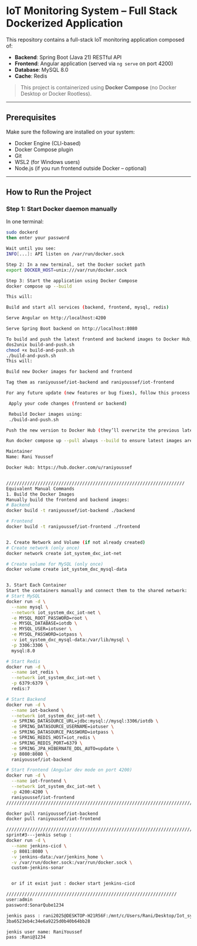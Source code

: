#  IoT Monitoring System – Full Stack Dockerized Application

This repository contains a full-stack IoT monitoring application composed of:

- **Backend**: Spring Boot (Java 21) RESTful API
- **Frontend**: Angular application (served via `ng serve` on port 4200)
- **Database**: MySQL 8.0
- **Cache**: Redis

> This project is containerized using **Docker Compose** (no Docker Desktop or Docker Rootless).

---

## Prerequisites

Make sure the following are installed on your system:

- Docker Engine (CLI-based)
- Docker Compose plugin
- Git
- WSL2 (for Windows users)
- Node.js (if you run frontend outside Docker – optional)

---

##  How to Run the Project

### Step 1: Start Docker daemon manually

In one terminal:
```bash
sudo dockerd
then enter your password 

Wait until you see:
INFO[...]: API listen on /var/run/docker.sock

Step 2: In a new terminal, set the Docker socket path
export DOCKER_HOST=unix:///var/run/docker.sock

Step 3: Start the application using Docker Compose
docker compose up --build

This will:

Build and start all services (backend, frontend, mysql, redis)

Serve Angular on http://localhost:4200

Serve Spring Boot backend on http://localhost:8080

To build and push the latest frontend and backend images to Docker Hub, use the provided shell script:
dos2unix build-and-push.sh
chmod +x build-and-push.sh
./build-and-push.sh
This will:

Build new Docker images for backend and frontend

Tag them as raniyoussef/iot-backend and raniyoussef/iot-frontend

For any future update (new features or bug fixes), follow this process:

 Apply your code changes (frontend or backend)

 Rebuild Docker images using:
 ./build-and-push.sh

Push the new version to Docker Hub (they’ll overwrite the previous latest tag)

Run docker compose up --pull always --build to ensure latest images are used

Maintainer
Name: Rani Youssef

Docker Hub: https://hub.docker.com/u/raniyoussef


////////////////////////////////////////////////////////////////////
Equivalent Manual Commands
1. Build the Docker Images
Manually build the frontend and backend images:
# Backend
docker build -t raniyoussef/iot-backend ./backend

# Frontend
docker build -t raniyoussef/iot-frontend ./frontend


2. Create Network and Volume (if not already created)
# Create network (only once)
docker network create iot_system_dxc_iot-net

# Create volume for MySQL (only once)
docker volume create iot_system_dxc_mysql-data


3. Start Each Container
Start the containers manually and connect them to the shared network:
# Start MySQL
docker run -d \
  --name mysql \
  --network iot_system_dxc_iot-net \
  -e MYSQL_ROOT_PASSWORD=root \
  -e MYSQL_DATABASE=iotdb \
  -e MYSQL_USER=iotuser \
  -e MYSQL_PASSWORD=iotpass \
  -v iot_system_dxc_mysql-data:/var/lib/mysql \
  -p 3306:3306 \
  mysql:8.0

# Start Redis
docker run -d \
  --name iot_redis \
  --network iot_system_dxc_iot-net \
  -p 6379:6379 \
  redis:7

# Start Backend
docker run -d \
  --name iot-backend \
  --network iot_system_dxc_iot-net \
  -e SPRING_DATASOURCE_URL=jdbc:mysql://mysql:3306/iotdb \
  -e SPRING_DATASOURCE_USERNAME=iotuser \
  -e SPRING_DATASOURCE_PASSWORD=iotpass \
  -e SPRING_REDIS_HOST=iot_redis \
  -e SPRING_REDIS_PORT=6379 \
  -e SPRING_JPA_HIBERNATE_DDL_AUTO=update \
  -p 8080:8080 \
  raniyoussef/iot-backend

# Start Frontend (Angular dev mode on port 4200)
docker run -d \
  --name iot-frontend \
  --network iot_system_dxc_iot-net \
  -p 4200:4200 \
  raniyoussef/iot-frontend
///////////////////////////////////////////////////////////////////////////////

docker pull raniyoussef/iot-backend
docker pull raniyoussef/iot-frontend

//////////////////////////////////////////////////////////////////////////////
sprint#3---jenkis setup :
docker run -d \
  --name jenkins-cicd \
  -p 8081:8080 \
  -v jenkins-data:/var/jenkins_home \
  -v /var/run/docker.sock:/var/run/docker.sock \
  custom-jenkins-sonar


  or if it exist just : docker start jenkins-cicd

/////////////////////////////////////////////////////////////////
user:admin
password:SonarQube1234

jenkis pass : rani2025@DESKTOP-H21R56F:/mnt/c/Users/Rani/Desktop/Iot_system_DXC$ docker exec -it jenkins-cicd cat /var/jenkins_home/secrets/initialAdminPassword
3ba6523eb4c34e6a9225d0b40b64bb28

jenkis user name: RaniYoussef
pass :Rani@1234